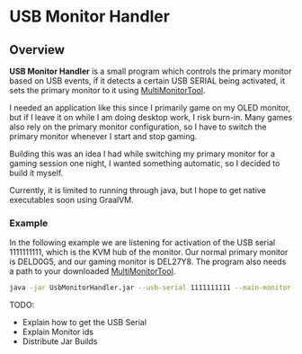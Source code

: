 USB Monitor Handler
=======

## Overview

__USB Monitor Handler__ is a small program which controls the primary monitor based on USB events, if it detects a certain USB SERIAL being activated, it sets the primary monitor to it using [MultiMonitorTool](https://www.nirsoft.net/utils/multi_monitor_tool.html).

I needed an application like this since I primarily game on my OLED monitor, but if I leave it on while I am doing desktop work, I risk burn-in. Many games also rely on the primary monitor configuration, so I have to switch the primary monitor whenever I start and stop gaming.

Building this was an idea I had while switching my primary monitor for a gaming session one night, I wanted something automatic, so I decided to build it myself.

Currently, it is limited to running through java, but I hope to get native executables soon using GraalVM.


### Example
In the following example we are listening for activation of the USB serial 1111111111, which is the KVM hub of the monitor. Our normal primary monitor is DELD0G5, and our gaming monitor is DEL27Y8. The program also needs a path to your downloaded [MultiMonitorTool](https://www.nirsoft.net/utils/multi_monitor_tool.html).
```bash
java -jar UsbMonitorHandler.jar --usb-serial 1111111111 --main-monitor-id DELD0G5 --secondary-monitor-id DEL27Y8 --multi-monitor-tool "D:\Programs\MultiMonitorTool.exe"
```

TODO:
- Explain how to get the USB Serial
- Explain Monitor ids
- Distribute Jar Builds